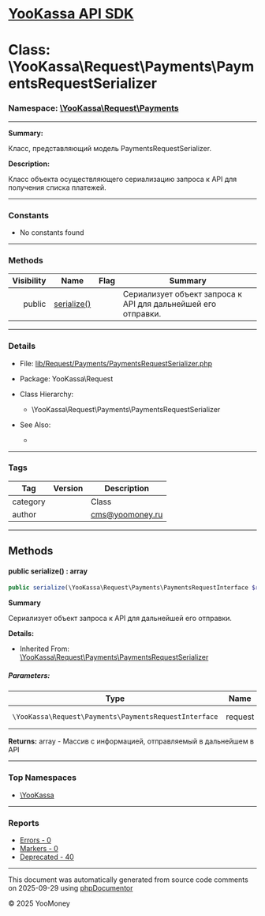 # [YooKassa API SDK](../home.md)

# Class: \YooKassa\Request\Payments\PaymentsRequestSerializer
### Namespace: [\YooKassa\Request\Payments](../namespaces/yookassa-request-payments.md)
---
**Summary:**

Класс, представляющий модель PaymentsRequestSerializer.

**Description:**

Класс объекта осуществляющего сериализацию запроса к API для получения списка платежей.

---
### Constants
* No constants found

---
### Methods
| Visibility | Name | Flag | Summary |
| ----------:| ---- | ---- | ------- |
| public | [serialize()](../classes/YooKassa-Request-Payments-PaymentsRequestSerializer.md#method_serialize) |  | Сериализует объект запроса к API для дальнейшей его отправки. |

---
### Details
* File: [lib/Request/Payments/PaymentsRequestSerializer.php](../../lib/Request/Payments/PaymentsRequestSerializer.php)
* Package: YooKassa\Request
* Class Hierarchy:
  * \YooKassa\Request\Payments\PaymentsRequestSerializer

* See Also:
  * [](https://yookassa.ru/developers/api)

---
### Tags
| Tag | Version | Description |
| --- | ------- | ----------- |
| category |  | Class |
| author |  | cms@yoomoney.ru |

---
## Methods
<a name="method_serialize" class="anchor"></a>
#### public serialize() : array

```php
public serialize(\YooKassa\Request\Payments\PaymentsRequestInterface $request) : array
```

**Summary**

Сериализует объект запроса к API для дальнейшей его отправки.

**Details:**
* Inherited From: [\YooKassa\Request\Payments\PaymentsRequestSerializer](../classes/YooKassa-Request-Payments-PaymentsRequestSerializer.md)

##### Parameters:
| Type | Name | Description |
| ---- | ---- | ----------- |
| <code lang="php">\YooKassa\Request\Payments\PaymentsRequestInterface</code> | request  | Сериализуемый объект |

**Returns:** array - Массив с информацией, отправляемый в дальнейшем в API



---

### Top Namespaces

* [\YooKassa](../namespaces/yookassa.md)

---

### Reports
* [Errors - 0](../reports/errors.md)
* [Markers - 0](../reports/markers.md)
* [Deprecated - 40](../reports/deprecated.md)

---

This document was automatically generated from source code comments on 2025-09-29 using [phpDocumentor](http://www.phpdoc.org/)

&copy; 2025 YooMoney